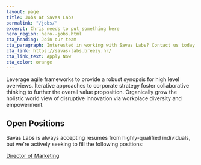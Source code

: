 ```yaml
---
layout: page
title: Jobs at Savas Labs
permalink: "/jobs/"
excerpt: Chris needs to put something here
hero_region: hero--jobs.html
cta_heading: Join our team
cta_paragraph: Interested in working with Savas Labs? Contact us today.
cta_link: https://savas-labs.breezy.hr/
cta_link_text: Apply Now
cta_color: orange
---
```


Leverage agile frameworks to provide a robust synopsis for high level overviews. Iterative approaches to corporate strategy foster collaborative thinking to further the overall value proposition. Organically grow the holistic world view of disruptive innovation via workplace diversity and empowerment.

## Open Positions

Savas Labs is always accepting resumés from highly-qualified individuals, but we're actively seeking to fill the following positions:

[Director of Marketing](/jobs/director-of-marketing)
